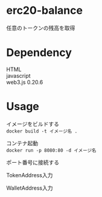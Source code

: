 # erc20-balance
任意のトークンの残高を取得

# Dependency
HTML<br>
javascript<br>
web3.js 0.20.6


# Usage

イメージをビルドする<br>
`docker build -t イメージ名 .`

コンテナ起動<br>
`docker run -p 8080:80 -d イメージ名`

ポート番号に接続する<br>

TokenAddress入力<br>

WalletAddress入力
